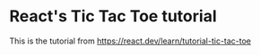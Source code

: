# React's Tic Tac Toe tutorial

This is the tutorial from https://react.dev/learn/tutorial-tic-tac-toe 
